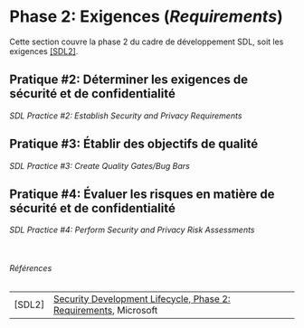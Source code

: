 # Phase 2: Exigences (_Requirements_)

Cette section couvre la phase 2 du cadre de développement SDL, soit les exigences [[SDL2]](#sdl2).

## Pratique #2: Déterminer les exigences de sécurité et de confidentialité 
_SDL Practice #2: Establish Security and Privacy Requirements_

## Pratique #3: Établir des objectifs de qualité
_SDL Practice #3: Create Quality Gates/Bug Bars_

## Pratique #4: Évaluer les risques en matière de sécurité et de confidentialité
_SDL Practice #4: Perform Security and Privacy Risk Assessments_



<br/>

###### Références
|||
|---| ---|
|[SDL2] | <a name="sdl2"></a>[Security Development Lifecycle, Phase 2: Requirements](https://www.microsoft.com/en-us/SDL/process/requirements.aspx), Microsoft|
